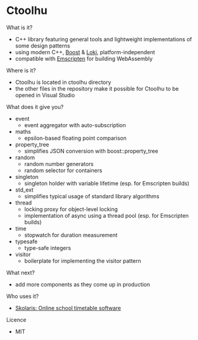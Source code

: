 Ctoolhu
=======

What is it?

- C++ library featuring general tools and lightweight implementations of some design patterns
- using modern C++, <a href="http://boost.org">Boost</a> & <a href="http://loki-lib.sourceforge.net/">Loki</a>, platform-independent
- compatible with <a href="https://github.com/emscripten-core/emscripten">Emscripten</a> for building WebAssembly

Where is it?

- Ctoolhu is located in ctoolhu directory
- the other files in the repository make it possible for Ctoolhu to be opened in Visual Studio

What does it give you?

- event
  - event aggregator with auto-subscription
- maths
  - epsilon-based floating point comparison
- property_tree
  - simplifies JSON conversion with boost::property_tree
- random
  - random number generators
  - random selector for containers
- singleton
  - singleton holder with variable lifetime (esp. for Emscripten builds)
- std_ext
  - simplifies typical usage of standard library algorithms
- thread
  - locking proxy for object-level locking
  - implementation of async using a thread pool (esp. for Emscripten builds)
- time
  - stopwatch for duration measurement
- typesafe
  - type-safe integers
- visitor
  - boilerplate for implementing the visitor pattern

What next?

- add more components as they come up in production

Who uses it?

- <a href="https://skolaris.net">Skolaris: Online school timetable software</a>

Licence

- MIT
